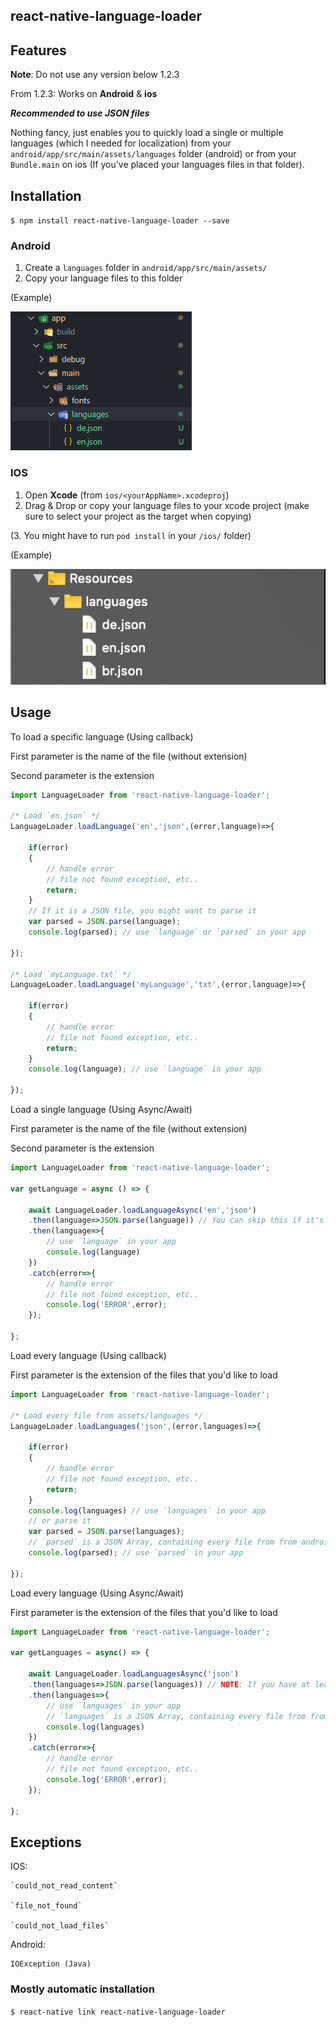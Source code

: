 
## react-native-language-loader

## Features

**Note**: Do not use any version below 1.2.3

From 1.2.3:
Works on **Android** & **ios**

***Recommended to use JSON files***

Nothing fancy, just enables you to quickly load a single or multiple languages (which I needed for localization) from your `android/app/src/main/assets/languages` folder (android) or from your `Bundle.main` on ios (If you've placed your languages files in that folder).

## Installation

`$ npm install react-native-language-loader --save`

### Android

1. Create a `languages` folder in `android/app/src/main/assets/`
2. Copy your language files to this folder

(Example)

<img src="/screenshots/fs.png"/>

### IOS

1. Open **Xcode** (from `ios/<yourAppName>.xcodeproj`)
2. Drag & Drop or copy your language files to your xcode project (make sure to select your project as the target when copying)

(3. You might have to run ```pod install``` in your `/ios/` folder)

(Example)

<img src="/screenshots/fs2.png"/>

## Usage

To load a specific language (Using callback)

First parameter is the name of the file (without extension)

Second parameter is the extension
```js
import LanguageLoader from 'react-native-language-loader';

/* Load `en.json` */
LanguageLoader.loadLanguage('en','json',(error,language)=>{

    if(error)
    {
        // handle error
        // file not found exception, etc..
        return;
    }
    // If it is a JSON file, you might want to parse it
    var parsed = JSON.parse(language);
    console.log(parsed); // use `language` or `parsed` in your app
    
});

/* Load `myLanguage.txt` */
LanguageLoader.loadLanguage('myLanguage','txt',(error,language)=>{

    if(error)
    {
        // handle error
        // file not found exception, etc..
        return;
    }
    console.log(language); // use `language` in your app
    
});
```
Load a single language (Using Async/Await)

First parameter is the name of the file (without extension)

Second parameter is the extension
```js
import LanguageLoader from 'react-native-language-loader';

var getLanguage = async () => {

    await LanguageLoader.loadLanguageAsync('en','json')
    .then(language=>JSON.parse(language)) // You can skip this if it's not a json file
    .then(language=>{
        // use `language` in your app
        console.log(language)
    })
    .catch(error=>{
        // handle error
        // file not found exception, etc..
        console.log('ERROR',error);
    });
    
};

```
Load every language (Using callback)

First parameter is the extension of the files that you'd like to load

```js
import LanguageLoader from 'react-native-language-loader';

/* Load every file from assets/languages */
LanguageLoader.loadLanguages('json',(error,languages)=>{

    if(error)
    {
        // handle error
        // file not found exception, etc..
        return;
    }
    console.log(languages) // use `languages` in your app
    // or parse it
    var parsed = JSON.parse(languages);
    // `parsed` is a JSON Array, containing every file from from android/app/src/main/assets/languages
    console.log(parsed); // use `parsed` in your app
    
});
```
Load every language (Using Async/Await)

First parameter is the extension of the files that you'd like to load

```js
import LanguageLoader from 'react-native-language-loader';

var getLanguages = async() => {

    await LanguageLoader.loadLanguagesAsync('json')
    .then(languages=>JSON.parse(languages)) // NOTE: If you have at least 1 file which is not JSON, skip this
    .then(languages=>{
        // use `languages` in your app
        // `languages` is a JSON Array, containing every file from from android/app/src/main/assets/languages
        console.log(languages)
    })
    .catch(error=>{
        // handle error
        // file not found exception, etc..
        console.log('ERROR',error);
    });
    
};
```

## Exceptions

IOS:

    `could_not_read_content`
    
    `file_not_found`
    
    `could_not_load_files`
    
Android:

    IOException (Java)

### Mostly automatic installation

`$ react-native link react-native-language-loader`
